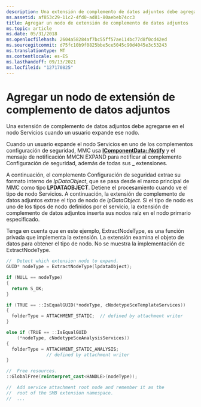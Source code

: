 ```yaml
---
description: Una extensión de complemento de datos adjuntos debe agregarse en el nodo Servicios cuando un usuario expande ese nodo.
ms.assetid: af853c29-11c2-4fd0-ad81-80aebeb74cc3
title: Agregar un nodo de extensión de complemento de datos adjuntos
ms.topic: article
ms.date: 05/31/2018
ms.openlocfilehash: 2604a58284af7bc55ff57ae114bc77d8f0cd42ed
ms.sourcegitcommit: d75fc10b9f0825bbe5ce5045c90d4045e3c53243
ms.translationtype: MT
ms.contentlocale: es-ES
ms.lasthandoff: 09/13/2021
ms.locfileid: "127170825"
---
```

# <a name="adding-an-attachment-snap-in-extension-node"></a>Agregar un nodo de extensión de complemento de datos adjuntos

Una extensión de complemento de datos adjuntos debe agregarse en el nodo Servicios cuando un usuario expande ese nodo.

Cuando un usuario expande el nodo Servicios en uno de los complementos configuración de seguridad, MMC usa [**IComponentData::Notify**](/windows/desktop/api/mmc/nf-mmc-icomponentdata-notify) y el mensaje de notificación MMCN EXPAND para notificar al complemento Configuración de seguridad, además de todas sus \_ extensiones.

A continuación, el complemento Configuración de seguridad extrae su formato interno de *lpDataObject*, que se pasa desde el marco principal de MMC como tipo **LPDATAOBJECT**. Detiene el procesamiento cuando ve el tipo de nodo Servicios. A continuación, la extensión de complemento de datos adjuntos extrae el tipo de nodo de *lpDataObject*. Si el tipo de nodo es uno de los tipos de nodo definidos por el servicio, la extensión de complemento de datos adjuntos inserta sus nodos raíz en el nodo primario especificado.

Tenga en cuenta que en este ejemplo, ExtractNodeType, es una función privada que implementa la extensión. La extensión examina el objeto de datos para obtener el tipo de nodo. No se muestra la implementación de ExtractNodeType.


```C++
//  Detect which extension node to expand.
GUID* nodeType = ExtractNodeType(lpdataObject);

if (NULL == nodeType)
{
  return S_OK;
}

if (TRUE == ::IsEqualGUID(*nodeType, cNodetypeSceTemplateServices))
{
  folderType = ATTACHMENT_STATIC;  // defined by attachment writer
}

else if (TRUE == ::IsEqualGUID
    (*nodeType, cNodetypeSceAnalysisServices))
{
  folderType = ATTACHMENT_STATIC_ANALYSIS;
               // defined by attachment writer
}

//  Free resources.
::GlobalFree(reinterpret_cast<HANDLE>(nodeType));

//  Add service attachment root node and remember it as the
//  root of the SMB extension namespace.
//  ...
```



 

 
